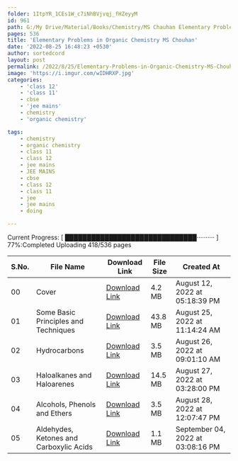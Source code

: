 ```yaml
---
folder: 1ItpYR_1CEs1W_c7iNhBVjvqj_fHZeyyM
id: 961
path: G:/My Drive/Material/Books/Chemistry/MS Chauhan Elementary Problems
pages: 536
title: 'Elementary Problems in Organic Chemistry MS Chouhan'
date: '2022-08-25 16:48:23 +0530'
author: sortedcord
layout: post
permalink: /2022/8/25/Elementary-Problems-in-Organic-Chemistry-MS-Chouhan/
image: 'https://i.imgur.com/wIDHRXP.jpg'
categories:
    - 'class 12'
    - 'class 11'
    - cbse
    - 'jee mains'
    - chemistry
    - 'organic chemistry'

tags:
    - chemistry
    - organic chemistry
    - class 11
    - class 12
    - jee mains
    - JEE MAINS
    - cbse
    - class 12
    - class 11
    - jee
    - jee mains
    - doing

---
```


<!-- PROGRESS START -->
Current Progress: [ ██████████████████████████████·········· ] 77%:Completed Uploading 418/536 pages
<!-- PROGRESS END -->

<!-- TABLE START -->

| S.No. | File Name                               | Download Link                              | File Size | Created At                        |
|-------|-----------------------------------------|--------------------------------------------|-----------|-----------------------------------|
| 00    | Cover                                   | [Download Link](https://shorturl.at/CDKL1) | 4.2 MB    | August 12, 2022 at 05:18:39 PM    |
| 01    | Some Basic Principles and Techniques    | [Download Link](https://shorturl.at/opwDH) | 43.8 MB   | August 25, 2022 at 11:14:24 AM    |
| 02    | Hydrocarbons                            | [Download Link](https://shorturl.at/bGJP7) | 3.5 MB    | August 26, 2022 at 09:01:10 AM    |
| 03    | Haloalkanes and Haloarenes              | [Download Link](https://shorturl.at/gIR05) | 14.5 MB   | August 27, 2022 at 03:28:00 PM    |
| 04    | Alcohols, Phenols and Ethers            | [Download Link](https://shorturl.at/ozARS) | 3.5 MB    | August 28, 2022 at 12:07:47 PM    |
| 05    | Aldehydes, Ketones and Carboxylic Acids | [Download Link](https://shorturl.at/ABFO3) | 1.1 MB    | September 04, 2022 at 03:08:16 PM |

<!-- TABLE END -->
